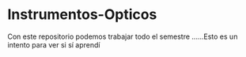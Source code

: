 # Instrumentos-Opticos
Con este repositorio podemos trabajar todo el semestre
......Esto es un intento para ver si sí aprendí
